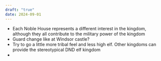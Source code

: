 ```yaml
---
draft: "true"
date: 2024-09-01
---
```



- Each Noble House represents a different interest in the kingdom, although they all contribute to the military power of the kingdom
- Guard change like at Windsor castle?
- Try to go a little more tribal feel and less high elf. Other kingdoms can provide the stereotypical DND elf kingdom
- 